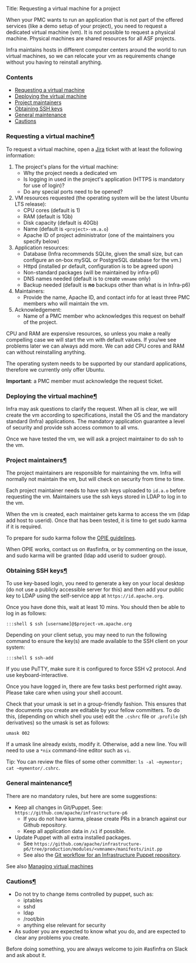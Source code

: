 Title: Requesting a virtual machine for a project

When your PMC wants to run an application that is not part of the offered services (like a demo setup of your project), you need to request a dedicated virtual machine (vm). It is not possible to request a physical machine. Physical machines are shared resources for all ASF projects.

Infra maintains hosts in different computer centers around the world to run virtual machines, so we can relocate your vm as requirements change without you having to reinstall anything.

### Contents ###

  - <a href="#request">Requesting a virtual machine</a>
  - <a href="#deploy">Deploying the virtual machine</a>
  - <a href="#maintain">Project maintainers</a>
  - <a href="#ssh-keys">Obtaining SSH keys</a>
  - <a href="#maintenance">General maintenance</a>
  - <a href="#cautions">Cautions</a>

<h3 id="request">Requesting a virtual machine<a class="headerlink" href="#request" title="Permanent link">&para;</a></h3>

To request a virtual machine, open a <a href="https://issues.apache.org/jira/browse/INFRA" target="_blank">Jira</a> ticket with at least the following information:

1. The project's plans for the virtual machine:
    - Why the project needs a dedicated vm
    - Is logging in used in the project's application (HTTPS is mandatory for use of login)?
    - Do any special ports need to be opened?
2. VM resources requested (the operating system will be the latest Ubuntu LTS release):
    - CPU cores (default is 1)
    - RAM (default is 1Gb)
    - Disk capacity (default is 40Gb)
    - Name (default is `<project>-vm.a.o`)
    - Apache ID of project administrator (one of the maintainers you specify below)
3. Application resources:
    - Database (Infra recommends SQLite, given the small size, but can configure an on-box mySQL or PostgreSQL database for the vm.)
    - Httpd (installed pr default, configuration is to be agreed upon)
    - Non-standard packages (will be maintained by infra-p6)
    - DNS names needed (default is to create `vmname` only)
    - Backup needed (default is **no** backups other than what is in Infra-p6)
4. Maintainers:
    - Provide the name, Apache ID, and contact info for at least three PMC members who will maintain the vm.
5. Acknowledgement:
    - Name of a PMC member who acknowledges this request on behalf of the project.

CPU and RAM are expensive resources, so unless you make a really compelling case we will start the vm with default values. If you/we see problems later we can always add more. We can add CPU cores and RAM can without reinstalling anything.

The operating system needs to be supported by our standard applications, therefore we currently only offer Ubuntu.

**Important**: a PMC member must acknowledge the request ticket.

<h3 id="deploy">Deploying the virtual machine<a class="headerlink" href="#deploy" title="Permanent link">&para;</a></h3>

Infra may ask questions to clarify the request. When all is clear, we will create the vm according to specifications, install the OS and the mandatory standard (Infra) applications. The mandatory application guarantee a level of security and provide ssh access common to all vms.

Once we have tested the vm, we will ask a project maintainer to do ssh to the vm.

<h3 id="maintain">Project maintainers<a class="headerlink" href="#maintain" title="Permanent link">&para;</a></h3>

The project maintainers are responsible for maintaining the vm. Infra will normally not maintain the vm, but will check on security from time to time.

Each project maintainer needs to have ssh keys uploaded to `id.a.o` before requesting the vm. Maintainers use the ssh keys stored in LDAP to log in to the vm.

When the vm is created, each maintainer gets karma to access the vm (ldap add host to userid). Once that has been tested, it is time to get sudo karma if it is required.

To prepare for sudo karma follow the <a href="https://reference.apache.org/committer/opie" target="_blank">OPIE guidelines</a>.

When OPIE works, contact us on #asfinfra, or by commenting on the issue, and sudo karma will be granted (ldap add userid to sudoer group).

<h3 id="ssh-keys">Obtaining SSH keys<a class="headerlink" href="#ssh-keys" title="Permanent link">&para;</a></h3>

To use key-based login, you need to generate a key on your local desktop (do not use a publicly accessible server for this) and then add your public key to LDAP using the self-service app at `https://id.apache.org`.

Once you have done this, wait at least 10 mins. You should then be able to log in as follows:

```
:::shell $ ssh [username]@$project-vm.apache.org
```

Depending on your client setup, you may need to run the following command to ensure the key(s) are made available to the SSH client on your system:

```
:::shell $ ssh-add
```

If you use PuTTY, make sure it is configured to force SSH v2 protocol. And use keyboard-interactive.

Once you have logged in, there are few tasks best performed right away. Please take care when using your shell account.

Check that your umask is set in a group-friendly fashion. This ensures that the documents you create are editable by your fellow committers. To do this, (depending on which shell you use) edit the `.cshrc` file or `.profile` (sh derivatives) so the umask is set as follows:

```
umask 002
```

If a umask line already exists, modify it. Otherwise, add a new line. You will need to use a `*nix` command-line editor such as `vi`.

Tip: You can review the files of some other committer: `ls -al ~mymentor; cat ~mymentor/.cshrc`.

<h3 id="maintenance">General maintenance<a class="headerlink" href="#maintenance" title="Permanent link">&para;</a></h3>

There are no mandatory rules, but here are some suggestions:

  - Keep all changes in Git/Puppet. See: `https://github.com/apache/infrastructure-p6`
    - If you do not have karma, please create PRs in a branch against our Github repository.
    - Keep all application data in `/x1` if possible.
  - Update Puppet with all extra installed packages.
    - See `https://github.com/apache/infrastructure-p6/tree/production/modules/<vmname>/manifests/init.pp`
    - See also the <a href="https://cwiki.apache.org/confluence/display/INFRA/Git+workflow+for+infrastructure-puppet+repo" target="_blank">Git workflow for an Infrastructure Puppet repository</a>.

See also [Managing virtual machines](vm-management.html)


    
<h3 id="cautions">Cautions<a class="headerlink" href="#cautions" title="Permanent link">&para;</a></h3>

  - Do not try to change items controlled by puppet, such as:
    - iptables
    - sshd
    - ldap
    - /root/bin
    - anything else relevant for security
  - As sudoer you are expected to know what you do, and are expected to clear any problems you create.

Before doing something, you are always welcome to join #asfinfra on Slack and ask about it.
